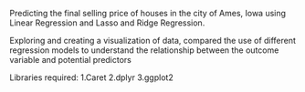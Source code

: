 Predicting the final selling price of houses in the city of Ames, Iowa using Linear Regression and Lasso and Ridge Regression. 

Exploring and creating a visualization of data, compared the use of different regression models to understand the relationship between the outcome variable and potential predictors


Libraries required:
1.Caret
2.dplyr
3.ggplot2
